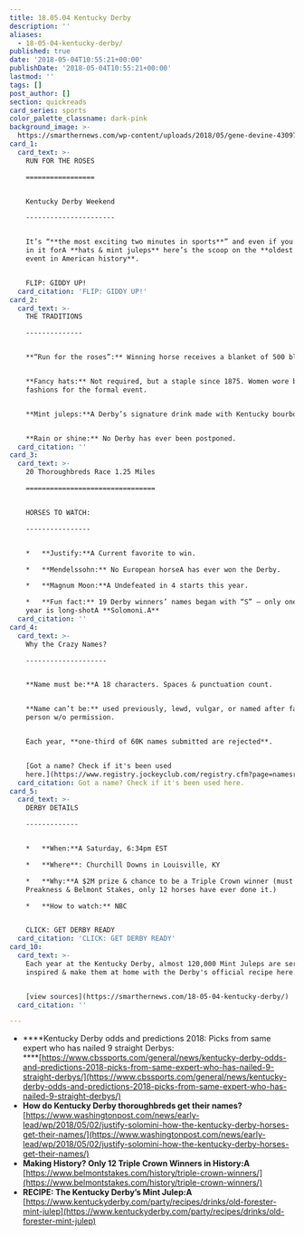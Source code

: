```yaml
---
title: 18.05.04 Kentucky Derby
description: ''
aliases:
  - 18-05-04-kentucky-derby/
published: true
date: '2018-05-04T10:55:21+00:00'
publishDate: '2018-05-04T10:55:21+00:00'
lastmod: ''
tags: []
post_author: []
section: quickreads
card_series: sports
color_palette_classname: dark-pink
background_image: >-
  https://smarthernews.com/wp-content/uploads/2018/05/gene-devine-430971-unsplash-scaled.jpg
card_1:
  card_text: >-
    RUN FOR THE ROSES

    =================


    Kentucky Derby Weekend

    ----------------------


    It’s “**the most exciting two minutes in sports**” and even if you’re just
    in it forA **hats & mint juleps** here’s the scoop on the **oldest sporting
    event in American history**.


    FLIP: GIDDY UP!
  card_citation: 'FLIP: GIDDY UP!'
card_2:
  card_text: >-
    THE TRADITIONS

    --------------


    **“Run for the roses”:** Winning horse receives a blanket of 500 blossoms.


    **Fancy hats:** Not required, but a staple since 1875. Women wore best
    fashions for the formal event.


    **Mint juleps:**A Derby’s signature drink made with Kentucky bourbon.


    **Rain or shine:** No Derby has ever been postponed.
  card_citation: ''
card_3:
  card_text: >-
    20 Thoroughbreds Race 1.25 Miles

    ================================


    HORSES TO WATCH:

    ----------------


    *   **Justify:**A Current favorite to win.

    *   **Mendelssohn:** No European horseA has ever won the Derby.

    *   **Magnum Moon:**A Undefeated in 4 starts this year.

    *   **Fun fact:** 19 Derby winners’ names began with “S” – only one this
    year is long-shotA **Solomoni.A**
  card_citation: ''
card_4:
  card_text: >-
    Why the Crazy Names?

    --------------------


    **Name must be:**A 18 characters. Spaces & punctuation count.


    **Name can’t be:** used previously, lewd, vulgar, or named after famous
    person w/o permission.


    Each year, **one-third of 60K names submitted are rejected**.


    [Got a name? Check if it's been used
    here.](https://www.registry.jockeyclub.com/registry.cfm?page=namesrch&search=)
  card_citation: Got a name? Check if it's been used here.
card_5:
  card_text: >-
    DERBY DETAILS

    -------------


    *   **When:**A Saturday, 6:34pm EST

    *   **Where**: Churchill Downs in Louisville, KY

    *   **Why:**A $2M prize & chance to be a Triple Crown winner (must also win
    Preakness & Belmont Stakes, only 12 horses have ever done it.)

    *   **How to watch:** NBC


    CLICK: GET DERBY READY
  card_citation: 'CLICK: GET DERBY READY'
card_10:
  card_text: >-
    Each year at the Kentucky Derby, almost 120,000 Mint Juleps are served. Get
    inspired & make them at home with the Derby's official recipe here:


    [view sources](https://smarthernews.com/18-05-04-kentucky-derby/)
  card_citation: ''

---
```

*   ****Kentucky Derby odds and predictions 2018: Picks from same expert who has nailed 9 straight Derbys:  
    ****[https://www.cbssports.com/general/news/kentucky-derby-odds-and-predictions-2018-picks-from-same-expert-who-has-nailed-9-straight-derbys/](https://www.cbssports.com/general/news/kentucky-derby-odds-and-predictions-2018-picks-from-same-expert-who-has-nailed-9-straight-derbys/)
*   **How do Kentucky Derby thoroughbreds get their names?**  
    [https://www.washingtonpost.com/news/early-lead/wp/2018/05/02/justify-solomini-how-the-kentucky-derby-horses-get-their-names/](https://www.washingtonpost.com/news/early-lead/wp/2018/05/02/justify-solomini-how-the-kentucky-derby-horses-get-their-names/)
*   **Making History? Only 12 Triple Crown Winners in History:A**  
    [https://www.belmontstakes.com/history/triple-crown-winners/](https://www.belmontstakes.com/history/triple-crown-winners/)
*   **RECIPE: The Kentucky Derby’s Mint Julep:A**  
    [https://www.kentuckyderby.com/party/recipes/drinks/old-forester-mint-julep](https://www.kentuckyderby.com/party/recipes/drinks/old-forester-mint-julep)
